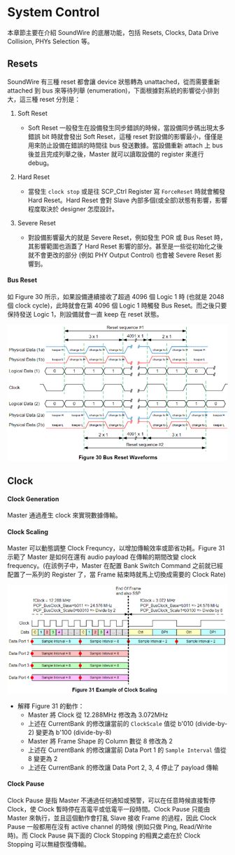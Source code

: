 System Control
=======

本章節主要在介紹 SoundWire 的底層功能，包括 Resets, Clocks, Data Drive Collision, PHYs Selection 等。

Resets
-------

SoundWire 有三種 reset 都會讓 device 狀態轉為 unattached，從而需要重新 attached 到 bus 來等待列舉 (enumeration)，下面根據對系統的影響從小排到大，這三種 reset 分別是：

1. Soft Reset
    - Soft Reset 一般發生在設備發生同步錯誤的時候，當設備同步碼出現太多錯誤 bit 時就會發出 Soft Reset，這種 reset 對設備的影響最小，僅僅是用來防止設備在錯誤的時間往 bus 發送數據。當設備重新 attach 上 bus 後並且完成列舉之後，Master 就可以讀取設備的 register 來進行 debug。

2. Hard Reset
    - 當發生 `clock stop` 或是往 SCP_Ctrl Register 寫 `ForceReset` 時就會觸發 Hard Reset。Hard Reset 會對 Slave 內部多個(或全部)狀態有影響，影響程度取決於 designer 怎麼設計。

3. Severe Reset
    - 對設備影響最大的就是 Severe Reset，例如發生 POR 或 Bus Reset 時，其影響範圍也涵蓋了 Hard Reset 影響的部分。甚至是一些從初始化之後就不會更改的部分 (例如 PHY Output Control) 也會被 Severe Reset 影響到。

#### Bus Reset ####

如 Figure 30 所示，如果設備連續接收了超過 4096 個 Logic 1 時 (也就是 2048 個 clock cycle)，此時就會在第 4096 個 Logic 1 時觸發 Bus Reset。而之後只要保持發送 Logic 1，則設備就會一直 keep 在 reset 狀態。

![Alt text](image/figure30.png)

Clock
-------

#### Clock Generation ####

Master 通過產生 clock 來實現數據傳輸。

#### Clock Scaling ####

Master 可以動態調整 Clock Frequncy，以增加傳輸效率或節省功耗。Figure 31 示範了 Master 是如何在還有 audio payload 在傳輸的期間改變 clock frequency。(在該例子中，Master 在配置 Bank Switch Command 之前就已經配置了一系列的 Register 了，當 Frame 結束時就馬上切換成需要的 Clock Rate)

![Alt text](image/figure31.png)

- 解釋 Figure 31 的動作：
    - Master 將 Clock 從 12.288MHz 修改為 3.072MHz
    - 上述在 CurrentBank 的修改讓當前的 `ClockScale` 值從 b'010 (divide-by-2) 變更為 b'100 (divide-by-8)
    - Master 將 Frame Shape 的 Column 數從 8 修改為 2
    - 上述在 CurrentBank 的修改讓當前 Data Port 1 的 `Sample Interval` 值從 8 變更為 2
    - 上述在 CurrentBank 的修改讓 Data Port 2, 3, 4 停止了 payload 傳輸

#### Clock Pause ####

Clock Pause 是指 Master 不通過任何通知或預警，可以在任意時候直接暫停 Clock，使 Clock 暫時停在高電平或低電平一段時間。Clock Pause 只能由 Master 來執行，並且這個動作會打亂 Slave 接收 Frame 的過程，因此 Clock Pause 一般都用在沒有 active channel 的時候 (例如只做 Ping, Read/Write 時)。而 Clock Pause 與下面的 Clock Stopping 的相異之處在於 Clock Stopping 可以無縫恢復傳輸。